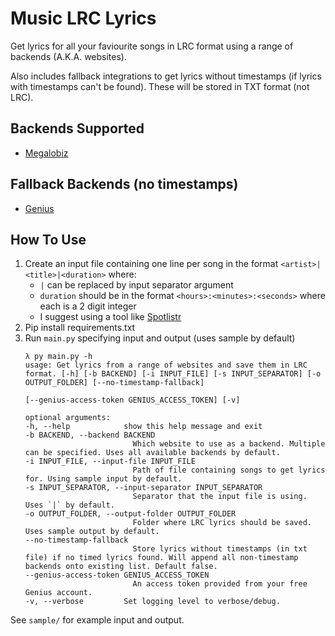 # Music LRC Lyrics
Get lyrics for all your faviourite songs in LRC format using a range of backends (A.K.A. websites).

Also includes fallback integrations to get lyrics without timestamps (if lyrics with timestamps can't be found). These will be stored in TXT format (not LRC).

## Backends Supported
- [Megalobiz](https://www.megalobiz.com/)

## Fallback Backends (no timestamps)
- [Genius](https://genius.com/)

## How To Use
1. Create an input file containing one line per song in the format `<artist>|<title>|<duration>` where:
    - `|` can be replaced by input separator argument
    - `duration` should be in the format `<hours>:<minutes>:<seconds>` where each is a 2 digit integer
    - I suggest using a tool like [Spotlistr](https://www.spotlistr.com/export/spotify-playlist)
2. Pip install requirements.txt
3. Run `main.py` specifying input and output (uses sample by default)
    ```
    λ py main.py -h
    usage: Get lyrics from a range of websites and save them in LRC format. [-h] [-b BACKEND] [-i INPUT_FILE] [-s INPUT_SEPARATOR] [-o OUTPUT_FOLDER] [--no-timestamp-fallback]
                                                                            [--genius-access-token GENIUS_ACCESS_TOKEN] [-v]

    optional arguments:
    -h, --help            show this help message and exit
    -b BACKEND, --backend BACKEND
                            Which website to use as a backend. Multiple can be specified. Uses all available backends by default.
    -i INPUT_FILE, --input-file INPUT_FILE
                            Path of file containing songs to get lyrics for. Using sample input by default.
    -s INPUT_SEPARATOR, --input-separator INPUT_SEPARATOR
                            Separator that the input file is using. Uses `|` by default.
    -o OUTPUT_FOLDER, --output-folder OUTPUT_FOLDER
                            Folder where LRC lyrics should be saved. Uses sample output by default.
    --no-timestamp-fallback
                            Store lyrics without timestamps (in txt file) if no timed lyrics found. Will append all non-timestamp backends onto existing list. Default false.
    --genius-access-token GENIUS_ACCESS_TOKEN
                            An access token provided from your free Genius account.
    -v, --verbose         Set logging level to verbose/debug.
    ```
See `sample/` for example input and output.
